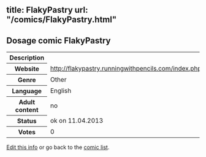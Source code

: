 title: FlakyPastry
url: "/comics/FlakyPastry.html"
---
Dosage comic FlakyPastry
-----------------------------------------

<table class="comicinfo">
<tr>
<th>Description</th><td></td>
</tr>
<tr>
<th>Website</th><td><a href="http://flakypastry.runningwithpencils.com/index.php">http://flakypastry.runningwithpencils.com/index.php</a></td>
</tr>
<tr>
<th>Genre</th><td>Other</td>
</tr>
<tr>
<th>Language</th><td>English</td>
</tr>
<tr>
<th>Adult content</th><td>no</td>
</tr>
<tr>
<th>Status</th><td>ok on 11.04.2013</td>
</tr>
<tr>
<th>Votes</th><td>0</div></td>
</tr>
</table>

[Edit this info](/comics/FlakyPastry_edit.html) or go back to the [comic list](../comic-index.html).
